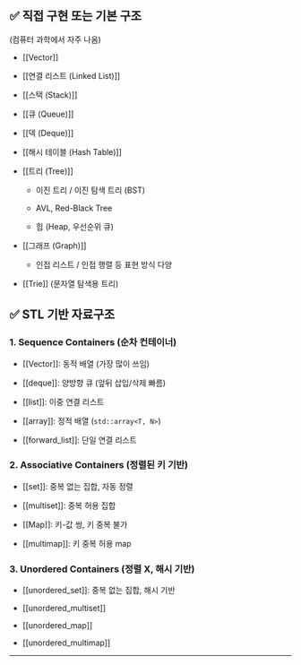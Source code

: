 
## ✅ 직접 구현 또는 기본 구조

(컴퓨터 과학에서 자주 나옴)

- [[Vector]]
    
- [[연결 리스트 (Linked List)]]
    
- [[스택 (Stack)]]
    
- [[큐 (Queue)]]
    
- [[덱 (Deque)]]
    
- [[해시 테이블 (Hash Table)]]
    
- [[트리 (Tree)]]
    
    - 이진 트리 / 이진 탐색 트리 (BST)
        
    - AVL, Red-Black Tree
        
    - 힙 (Heap, 우선순위 큐)
        
- [[그래프 (Graph)]]
    
    - 인접 리스트 / 인접 행렬 등 표현 방식 다양
        
- [[Trie]] (문자열 탐색용 트리)


## ✅ STL 기반 자료구조

### 1. **Sequence Containers** (순차 컨테이너)

- [[Vector]]: 동적 배열 (가장 많이 쓰임)
    
- [[deque]]: 양방향 큐 (앞뒤 삽입/삭제 빠름)
    
- [[list]]: 이중 연결 리스트
    
- [[array]]: 정적 배열 (`std::array<T, N>`)
    
- [[forward_list]]: 단일 연결 리스트
    

### 2. **Associative Containers** (정렬된 키 기반)

- [[set]]: 중복 없는 집합, 자동 정렬
    
- [[multiset]]: 중복 허용 집합
    
- [[Map]]: 키-값 쌍, 키 중복 불가
    
- [[multimap]]: 키 중복 허용 map
    

### 3. **Unordered Containers** (정렬 X, 해시 기반)

- [[unordered_set]]: 중복 없는 집합, 해시 기반
    
- [[unordered_multiset]]
    
- [[unordered_map]]
    
- [[unordered_multimap]]
    

---

